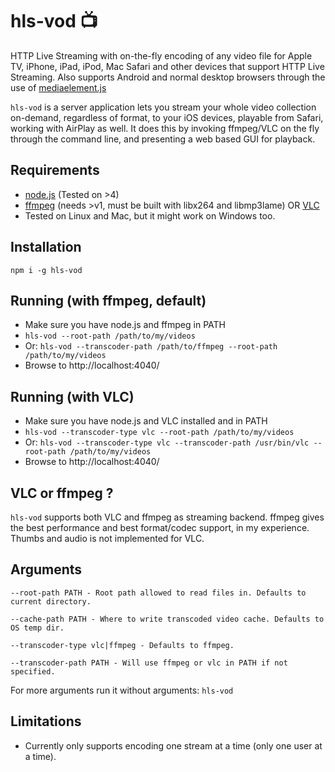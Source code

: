 hls-vod 📺
=======

HTTP Live Streaming with on-the-fly encoding of any video file for Apple TV, iPhone, iPad, iPod, Mac Safari and other devices that support HTTP Live Streaming. Also supports Android and normal desktop browsers through the use of [mediaelement.js](http://www.mediaelementjs.com/)

`hls-vod` is a server application lets you stream your whole video collection on-demand, regardless of format, to your iOS devices, playable from Safari, working with AirPlay as well. It does this by invoking ffmpeg/VLC on the fly through the command line, and presenting a web based GUI for playback.

Requirements
------------
- [node.js](https://nodejs.org/en/) (Tested on >4)
- [ffmpeg](https://ffmpeg.org/) (needs >v1, must be built with libx264 and libmp3lame) OR [VLC](https://www.videolan.org/)
- Tested on Linux and Mac, but it might work on Windows too.

Installation
------------
```
npm i -g hls-vod
```

Running (with ffmpeg, default)
------------------------------
- Make sure you have node.js and ffmpeg in PATH
- `hls-vod --root-path /path/to/my/videos`
- Or: `hls-vod --transcoder-path /path/to/ffmpeg --root-path /path/to/my/videos`
- Browse to http://localhost:4040/

Running (with VLC)
------------------
- Make sure you have node.js and VLC installed and in PATH
- `hls-vod --transcoder-type vlc --root-path /path/to/my/videos`
- Or: `hls-vod --transcoder-type vlc --transcoder-path /usr/bin/vlc --root-path /path/to/my/videos`
- Browse to http://localhost:4040/

VLC or ffmpeg ?
--------------
`hls-vod` supports both VLC and ffmpeg as streaming backend. ffmpeg gives the best performance and best format/codec support, in my experience. Thumbs and audio is not implemented for VLC.


Arguments
------------------
```
--root-path PATH - Root path allowed to read files in. Defaults to current directory.

--cache-path PATH - Where to write transcoded video cache. Defaults to OS temp dir.

--transcoder-type vlc|ffmpeg - Defaults to ffmpeg.

--transcoder-path PATH - Will use ffmpeg or vlc in PATH if not specified.
```

For more arguments run it without arguments: `hls-vod`

Limitations
-----------
- Currently only supports encoding one stream at a time (only one user at a time).
